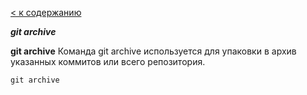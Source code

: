 [< к содержанию](./readme.md)

***__git archive__***

__git archive__ Команда git archive используется для упаковки в архив указанных коммитов или всего репозитория.

```bash=
git archive
```